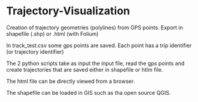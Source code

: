 # Trajectory-Visualization
Creation of trajectory geometries (polylines) from GPS points. Export in shapefile (.shp) or .html (with Folium)

In track_test.csv some gps points are saved. Each point has a trip identifier (or trajectory identifier)

The 2 python scripts take as input the input file, read the gps points and create trajectories that are saved either in shapefile or htlm file. 

The html file can be directly viewed from a browser. 

The shapefile can be loaded in GIS such as tha open source QGIS.
